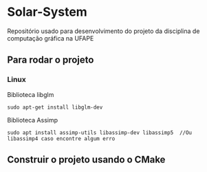 # Solar-System
Repositório usado para desenvolvimento do projeto da disciplina de computação gráfica na UFAPE

## Para rodar o projeto

### Linux

Biblioteca libglm

`sudo apt-get install libglm-dev`

Biblioteca Assimp

`sudo apt install assimp-utils libassimp-dev libassimp5 
//Ou libassimp4 caso encontre algum erro`

## Construir o projeto usando o CMake
